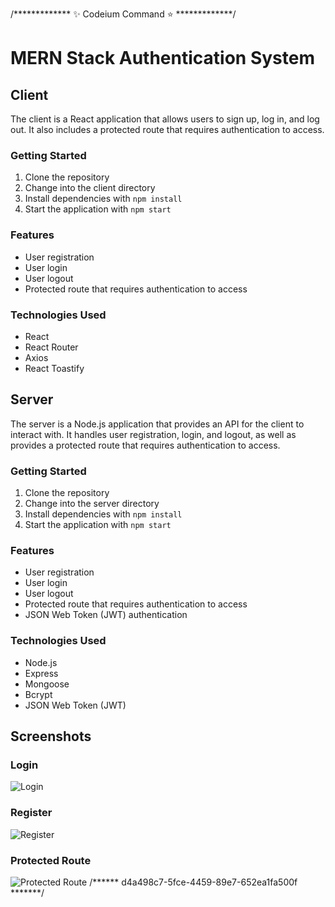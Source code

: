 /*************  ✨ Codeium Command ⭐  *************/
# MERN Stack Authentication System

## Client

The client is a React application that allows users to sign up, log in, and log out. It also includes a protected route that requires authentication to access.

### Getting Started

1. Clone the repository
2. Change into the client directory
3. Install dependencies with `npm install`
4. Start the application with `npm start`

### Features

* User registration
* User login
* User logout
* Protected route that requires authentication to access

### Technologies Used

* React
* React Router
* Axios
* React Toastify

## Server

The server is a Node.js application that provides an API for the client to interact with. It handles user registration, login, and logout, as well as provides a protected route that requires authentication to access.

### Getting Started

1. Clone the repository
2. Change into the server directory
3. Install dependencies with `npm install`
4. Start the application with `npm start`

### Features

* User registration
* User login
* User logout
* Protected route that requires authentication to access
* JSON Web Token (JWT) authentication

### Technologies Used

* Node.js
* Express
* Mongoose
* Bcrypt
* JSON Web Token (JWT)

## Screenshots

### Login

![Login](/screenshots/login.png)

### Register

![Register](/screenshots/register.png)

### Protected Route

![Protected Route](/screenshots/protected-route.png)
/******  d4a498c7-5fce-4459-89e7-652ea1fa500f  *******/